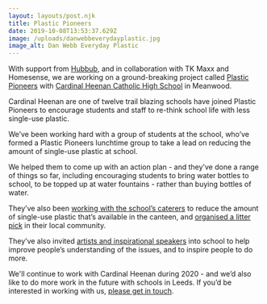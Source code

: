 ```yaml
---
layout: layouts/post.njk
title: Plastic Pioneers
date: 2019-10-08T13:53:37.629Z
image: /uploads/danwebbeverydayplastic.jpg
image_alt: Dan Webb Everyday Plastic
---
```

With support from [Hubbub](https://www.hubbub.org.uk/), and in collaboration with TK Maxx and Homesense, we are working on a ground-breaking project called [Plastic Pioneers](https://www.hubbub.org.uk/plastic-pioneers) with [Cardinal Heenan Catholic High School](https://www.cardinalheenan.com/pages/news/89622) in Meanwood.

Cardinal Heenan are one of twelve trail blazing schools have joined Plastic Pioneers to encourage students and staff to re-think school life with less single-use plastic. 

We’ve been working hard with a group of students at the school, who’ve formed a Plastic Pioneers lunchtime group to take a lead on reducing the amount of single-use plastic at school.  

We helped them to come up with an action plan - and they’ve done a range of things so far, including encouraging students to bring water bottles to school, to be topped up at water fountains - rather than buying bottles of water.  

They’ve also been [working with the school’s caterers](https://twitter.com/CHCHSLeeds/status/1197500108461498368) to reduce the amount of single-use plastic that’s available in the canteen, and [organised a litter pick](https://twitter.com/CHCHSLeeds/status/1195679315041619968?s=20) in their local community.  

They’ve also invited [artists and inspirational speakers](https://twitter.com/CHCHSLeeds/status/1197499830765010944?s=20) into school to help improve people’s understanding of the issues, and to inspire people to do more.

We'll continue to work with Cardinal Heenan during 2020 - and we’d also like to do more work in the future with schools in Leeds.  If you’d be interested in working with us, [please get in touch](mailto:rob@zerowasteleeds.org.uk).

